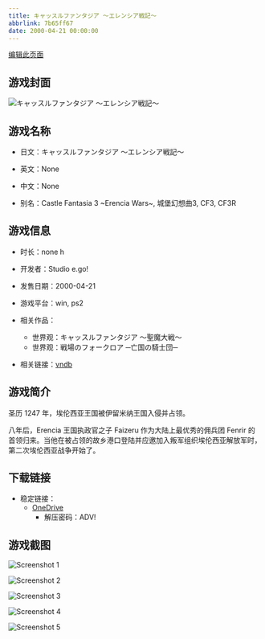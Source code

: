 ```yaml
---
title: キャッスルファンタジア ～エレンシア戦記～
abbrlink: 7b65ff67
date: 2000-04-21 00:00:00
---
```

[编辑此页面](https://github.com/ACG-3/ADV3-source/blob/main/source/_posts/games/%E3%82%AD%E3%83%A3%E3%83%83%E3%82%B9%E3%83%AB%E3%83%95%E3%82%A1%E3%83%B3%E3%82%BF%E3%82%B8%E3%82%A2%20%EF%BD%9E%E3%82%A8%E3%83%AC%E3%83%B3%E3%82%B7%E3%82%A2%E6%88%A6%E8%A8%98%EF%BD%9E.md)

## 游戏封面

![キャッスルファンタジア ～エレンシア戦記～](https://pan.timero.xyz/onedrive/img_lib_001/%E3%82%AD%E3%83%A3%E3%83%83%E3%82%B9%E3%83%AB%E3%83%95%E3%82%A1%E3%83%B3%E3%82%BF%E3%82%B8%E3%82%A2%20%EF%BD%9E%E3%82%A8%E3%83%AC%E3%83%B3%E3%82%B7%E3%82%A2%E6%88%A6%E8%A8%98%EF%BD%9E_cover.avif)


## 游戏名称

- 日文：キャッスルファンタジア ～エレンシア戦記～
- 英文：None
- 中文：None

- 别名：Castle Fantasia 3 ~Erencia Wars~, 城堡幻想曲3, CF3, CF3R


## 游戏信息

- 时长：none h
- 开发者：Studio e.go!
- 发售日期：2000-04-21
- 游戏平台：win, ps2
- 相关作品：
   - 世界观：キャッスルファンタジア ～聖魔大戦～
   - 世界观：戦場のフォークロア ─亡国の騎士団─

- 相关链接：[vndb](https://vndb.org/v1150)


## 游戏简介

圣历 1247 年，埃伦西亚王国被伊留米纳王国入侵并占领。

八年后，Erencia 王国执政官之子 Faizeru 作为大陆上最优秀的佣兵团 Fenrir 的首领归来。当他在被占领的故乡港口登陆并应邀加入叛军组织埃伦西亚解放军时，第二次埃伦西亚战争开始了。


## 下载链接

- 稳定链接：
    - [OneDrive](https://pan.timero.xyz/onedrive/adv_lib_001/%E3%82%AD%E3%83%A3%E3%83%83%E3%82%B9%E3%83%AB%E3%83%95%E3%82%A1%E3%83%B3%E3%82%BF%E3%82%B8%E3%82%A2%20%EF%BD%9E%E3%82%A8%E3%83%AC%E3%83%B3%E3%82%B7%E3%82%A2%E6%88%A6%E8%A8%98%EF%BD%9E)
        - 解压密码：ADV!



## 游戏截图


![Screenshot 1](https://pan.timero.xyz/onedrive/img_lib_001/%E3%82%AD%E3%83%A3%E3%83%83%E3%82%B9%E3%83%AB%E3%83%95%E3%82%A1%E3%83%B3%E3%82%BF%E3%82%B8%E3%82%A2%20%EF%BD%9E%E3%82%A8%E3%83%AC%E3%83%B3%E3%82%B7%E3%82%A2%E6%88%A6%E8%A8%98%EF%BD%9E_Screenshot_1.avif)

![Screenshot 2](https://pan.timero.xyz/onedrive/img_lib_001/%E3%82%AD%E3%83%A3%E3%83%83%E3%82%B9%E3%83%AB%E3%83%95%E3%82%A1%E3%83%B3%E3%82%BF%E3%82%B8%E3%82%A2%20%EF%BD%9E%E3%82%A8%E3%83%AC%E3%83%B3%E3%82%B7%E3%82%A2%E6%88%A6%E8%A8%98%EF%BD%9E_Screenshot_2.avif)

![Screenshot 3](https://pan.timero.xyz/onedrive/img_lib_001/%E3%82%AD%E3%83%A3%E3%83%83%E3%82%B9%E3%83%AB%E3%83%95%E3%82%A1%E3%83%B3%E3%82%BF%E3%82%B8%E3%82%A2%20%EF%BD%9E%E3%82%A8%E3%83%AC%E3%83%B3%E3%82%B7%E3%82%A2%E6%88%A6%E8%A8%98%EF%BD%9E_Screenshot_3.avif)

![Screenshot 4](https://pan.timero.xyz/onedrive/img_lib_001/%E3%82%AD%E3%83%A3%E3%83%83%E3%82%B9%E3%83%AB%E3%83%95%E3%82%A1%E3%83%B3%E3%82%BF%E3%82%B8%E3%82%A2%20%EF%BD%9E%E3%82%A8%E3%83%AC%E3%83%B3%E3%82%B7%E3%82%A2%E6%88%A6%E8%A8%98%EF%BD%9E_Screenshot_4.avif)

![Screenshot 5](https://pan.timero.xyz/onedrive/img_lib_001/%E3%82%AD%E3%83%A3%E3%83%83%E3%82%B9%E3%83%AB%E3%83%95%E3%82%A1%E3%83%B3%E3%82%BF%E3%82%B8%E3%82%A2%20%EF%BD%9E%E3%82%A8%E3%83%AC%E3%83%B3%E3%82%B7%E3%82%A2%E6%88%A6%E8%A8%98%EF%BD%9E_Screenshot_5.avif)

